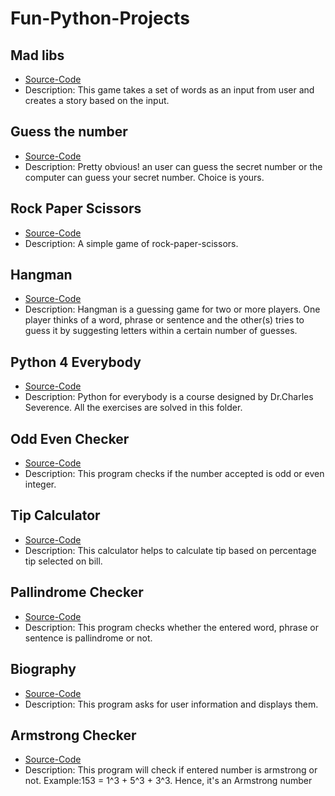 # Fun-Python-Projects
<!-- New readme coming soon!! -->
## Mad libs  
- [Source-Code](https://github.com/MihirMore/Fun-Python-Projects/tree/main/Madlibs)
- Description: This game takes a set of words as an input from user and creates a story based on the input.

## Guess the number 
- [Source-Code](https://github.com/MihirMore/Fun-Python-Projects/tree/main/Guess_the_number)
- Description: Pretty obvious! an user can guess the secret number or the computer can guess your secret number. Choice is yours.

## Rock Paper Scissors
- [Source-Code](https://github.com/MihirMore/Fun-Python-Projects/tree/main/rock-paper-scissors)
- Description: A simple game of rock-paper-scissors.

## Hangman
- [Source-Code](https://github.com/MihirMore/Fun-Python-Projects/tree/main/Hangman)
- Description: Hangman is a guessing game for two or more players. One player thinks of a word, phrase or sentence and the other(s) tries to guess it by suggesting letters within   a certain number of guesses.

## Python 4 Everybody
- [Source-Code](https://github.com/MihirMore/Fun-Python-Projects/tree/main/Python4everybody)
- Description: Python for everybody is a course designed by Dr.Charles Severence. All the exercises are solved in this folder. 

## Odd Even Checker
- [Source-Code](https://github.com/MihirMore/Fun-Python-Projects/tree/main/Odd-Even)
- Description: This program checks if the number accepted is odd or even integer.

## Tip Calculator
- [Source-Code](https://github.com/MihirMore/Fun-Python-Projects/tree/main/Tip-calculator)
- Description: This calculator helps to calculate tip based on percentage tip selected on bill.

## Pallindrome Checker
- [Source-Code](https://github.com/MihirMore/Fun-Python-Projects/tree/main/Pallindrome)
- Description: This program checks whether the entered word, phrase or sentence is pallindrome or not.

## Biography
- [Source-Code](https://github.com/MihirMore/Fun-Python-Projects/tree/main/Biography)
- Description: This program asks for user information and displays them.

## Armstrong Checker
- [Source-Code](https://github.com/MihirMore/Fun-Python-Projects/tree/main/Armstrong)
- Description: This program will check if entered number is armstrong or not. Example:153 = 1^3 + 5^3 + 3^3. Hence, it's an Armstrong number
